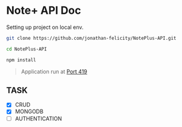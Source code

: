 # Note+ API Doc
Setting up project on local env.

```bash
git clone https://github.com/jonathan-felicity/NotePlus-API.git

cd NotePlus-API

npm install 

```

> Application run at [Port 419](http://localhost:419/)


## TASK
* [x] CRUD
* [X] MONGODB
* [ ] AUTHENTICATION